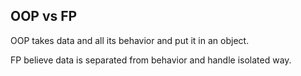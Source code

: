 ## OOP vs FP

OOP takes data and all its behavior and put it in an object.

FP believe data is separated from behavior and handle isolated way.
